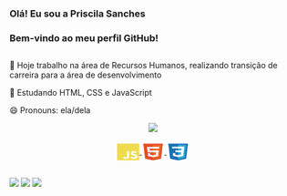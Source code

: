 ### Olá! Eu sou a Priscila Sanches
### Bem-vindo ao meu perfil GitHub!
##
<p>🔭 Hoje trabalho na área de Recursos Humanos, realizando transição de carreira para a área de desenvolvimento</p>
<p>🌱 Estudando HTML, CSS e JavaScript</p>
<p>😄 Pronouns: ela/dela</p>

<div align="center">
  <a href="https://github.com/priscilasanches">
  <img height="180em" src="https://github-readme-stats.vercel.app/api/top-langs/?username=priscilasanches&layout=compact&langs_count=7&theme=synthwave"/>
</div>
  
 <div style="display: inline_block" align="center"><br>
  <img align="center" alt="Js" height="30" width="40" src="https://raw.githubusercontent.com/devicons/devicon/master/icons/javascript/javascript-plain.svg">
  <img align="center" alt="HTML" height="30" width="40" src="https://raw.githubusercontent.com/devicons/devicon/master/icons/html5/html5-original.svg">
  <img align="center" alt="CSS" height="30" width="40" src="https://raw.githubusercontent.com/devicons/devicon/master/icons/css3/css3-original.svg">
</div>
  
  ##
  
<div> 
  <a href="#" target="_blank"><img src="https://img.shields.io/badge/Discord-7289DA?style=for-the-badge&logo=discord&logoColor=white" target="_blank"></a> 
  <a href = "mailto:psjanuario@gmail.com"><img src="https://img.shields.io/badge/Gmail-D14836?style=for-the-badge&logo=gmail&logoColor=white" target="_blank"></a>
  <a href="https://linkedin.com/in/priscila-sanches-januario" target="_blank"><img src="https://img.shields.io/badge/-LinkedIn-%230077B5?style=for-the-badge&logo=linkedin&logoColor=white" target="_blank"></a> 
</div>
